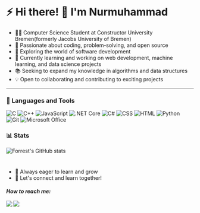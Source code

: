 # ⚡ Hi there! 👋 I'm Nurmuhammad

- 👨‍💻 Computer Science Student at Constructor University Bremen(formerly Jacobs University of Bremen)
- 🌟 Passionate about coding, problem-solving, and open source
- 🚀 Exploring the world of software development
- 🔭 Currently learning and working on web development, machine learning, and data science projects
- 📚 Seeking to expand my knowledge in algorithms and data structures
- 💡 Open to collaborating and contributing to exciting projects
---
### 🧰 Languages and Tools

![C](https://img.shields.io/badge/C-%2300599C.svg?style=for-the-badge&logo=c&logoColor=white)
![C++](https://img.shields.io/badge/C++-%2300599C.svg?style=for-the-badge&logo=c%2B%2B&logoColor=white)
![JavaScript](https://img.shields.io/badge/JavaScript-%23F7DF1E.svg?style=for-the-badge&logo=javascript&logoColor=black)
![.NET Core](https://img.shields.io/badge/.NET%20Core-%5C%2300BFFF.svg?style=for-the-badge&logo=.net&logoColor=white)
![C#](https://img.shields.io/badge/C%23-%239146FF.svg?style=for-the-badge&logo=c-sharp&logoColor=white)
![CSS](https://img.shields.io/badge/CSS-%231572B6.svg?style=for-the-badge&logo=css3&logoColor=white)
![HTML](https://img.shields.io/badge/HTML-%23E34F26.svg?style=for-the-badge&logo=html5&logoColor=white)
![Python](https://img.shields.io/badge/Python-%233776AB.svg?style=for-the-badge&logo=python&logoColor=white)
![Git](https://img.shields.io/badge/Git-%23F05032.svg?style=for-the-badge&logo=git&logoColor=white)
![Microsoft Office](https://img.shields.io/badge/Microsoft%20Office-%23D83B01.svg?style=for-the-badge&logo=microsoft%20office&logoColor=white)


### 📊 Stats

![Forrest's GitHub stats](https://github-readme-stats.vercel.app/api?username=ordinarysoftware&show_icons=true&theme=gruvbox)

<!-- ![GitHub Streak](https://streak-stats.demolab.com?user=ordinarysoftware&theme=gruvbox&border_radius=4.5) -->

#
- 📖 Always eager to learn and grow
- 💬 Let's connect and learn together!
<h5>How to reach me:
<br><br> 
<a href="mailto:Abdurasulovs.01.27@gmail.com"><img src="https://img.shields.io/badge/-Abdurasulovs.01.27@gmail.com-D14836?style=flat&logo=Gmail&logoColor=white"/></a>
<a href="https://www.linkedin.com/in/nurmukhammad-abdurasulov-950160195/"><img src="https://img.shields.io/badge/LinkedIn-%230077B5.svg?style=flat&logo=linkedin&logoColor=white"/></a>


